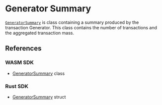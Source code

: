 # Generator Summary

[`GeneratorSummary`](https://kaspa.aspectron.org/docs/classes/GeneratorSummary.html) is class containing a summary produced by the transaction Generator. This class contains the number of transactions and the aggregated transaction mass.

## References

### WASM SDK

- [GeneratorSummary](https://kaspa.aspectron.org/docs/classes/GeneratorSummary.html) class

### Rust SDK

- [GeneratorSummary](https://docs.rs/kaspa-wallet-core/latest/kaspa_wallet_core/tx/generator/summary/struct.GeneratorSummary.html) struct

